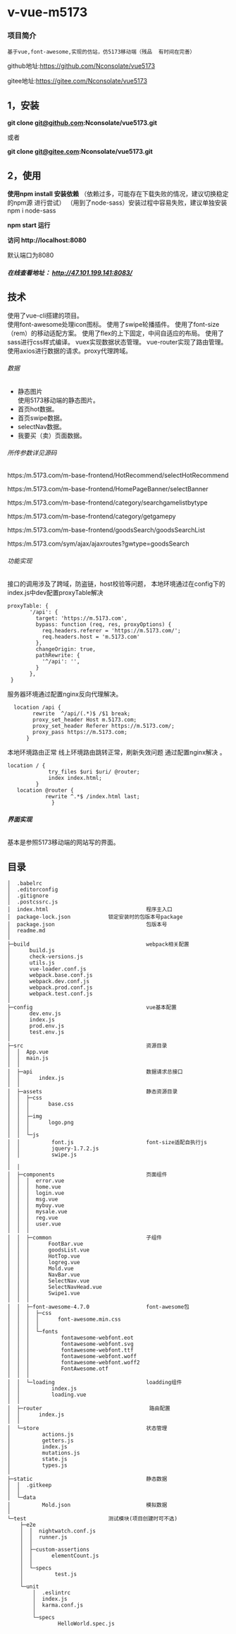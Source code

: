 # v-vue-m5173

### 项目简介
```  
基于vue,font-awesome,实现的仿站，仿5173移动端（残品  有时间在完善）

```  
github地址:https://github.com/Nconsolate/vue5173   
  
gitee地址:https://gitee.com/Nconsolate/vue5173  


## 1，安装
 
 **git clone git@github.com:Nconsolate/vue5173.git**  
   
 或者  
 
 **git clone git@gitee.com:Nconsolate/vue5173.git**

## 2，使用

**使用npm install 安装依赖**
（依赖过多，可能存在下载失败的情况，建议切换稳定的npm源 进行尝试）
（用到了node-sass）安装过程中容易失败，建议单独安装   npm i node-sass

**npm start 运行**

**访问 http://localhost:8080**

默认端口为8080

##### 在线查看地址：  http://47.101.199.141:8083/


## 技术

使用了vue-cli搭建的项目。  
使用font-awesome处理icon图标。
使用了swipe轮播插件。
使用了font-size（rem）的移动适配方案。 
使用了flex的上下固定，中间自适应的布局。
使用了sass进行css样式编译。
vuex实现数据状态管理。 
vue-router实现了路由管理。   
使用axios进行数据的请求。proxy代理跨域。



###### 数据
    
* 静态图片         
使用5173移动端的静态图片。
* 首页hot数据。
* 首页swipe数据。 
* selectNav数据。
* 我要买（卖）页面数据。  

###### 所传参数详见源码 
https:/m.5173.com/m-base-frontend/HotRecommend/selectHotRecommend  

https:/m.5173.com/m-base-frontend/HomePageBanner/selectBanner  

https:/m.5173.com/m-base-frontend/category/searchgamelistbytype  

https:/m.5173.com/m-base-frontend/category/getgamepy  

https:/m.5173.com/m-base-frontend/goodsSearch/goodsSearchList  

https:/m.5173.com/sym/ajax/ajaxroutes?gwtype=goodsSearch  


###### 功能实现

接口的调用涉及了跨域，防盗链，host校验等问题，
本地环境通过在config下的index.js中dev配置proxyTable解决
```
proxyTable: {
       '/api': {
         target: 'https://m.5173.com',
         bypass: function (req, res, proxyOptions) {
           req.headers.referer = 'https://m.5173.com/';
           req.headers.host = 'm.5173.com'
         },
         changeOrigin: true,
         pathRewrite: {
           '^/api': '',
         }
       }, 
 }  
```

服务器环境通过配置nginx反向代理解决。
```
  location /api {       
        rewrite  ^/api/(.*)$ /$1 break;
    	proxy_set_header Host m.5173.com;
    	proxy_set_header Referer https://m.5173.com/;
        proxy_pass https://m.5173.com;     
      }
```

本地环境路由正常 线上环境路由跳转正常，刷新失效问题
通过配置nginx解决 。 
```
location / {
             try_files $uri $uri/ @router;
             index index.html;
         }
   location @router {
            rewrite ^.*$ /index.html last;
              }
```

###### **界面实现**  
基本是参照5173移动端的网站写的界面。




## 目录
```
│  .babelrc
│  .editorconfig
│  .gitignore
│  .postcssrc.js
│  index.html                               程序主入口
│  package-lock.json            锁定安装时的包版本号package
│  package.json                             包版本号
│  readme.md
│  
├─build                                     webpack相关配置
│      build.js     
│      check-versions.js
│      utils.js
│      vue-loader.conf.js
│      webpack.base.conf.js
│      webpack.dev.conf.js
│      webpack.prod.conf.js
│      webpack.test.conf.js
│      
├─config                                    vue基本配置         
│      dev.env.js
│      index.js
│      prod.env.js
│      test.env.js
│      
├─src                                       资源目录
│  │  App.vue
│  │  main.js
│  │  
│  ├─api                                    数据请求总接口
│  │      index.js
│  │      
│  ├─assets                                 静态资源目录
│  │  ├─css
│  │  │      base.css
│  │  │      
│  │  ├─img
│  │  │      logo.png
│  │  │      
│  │  └─js
│  │          font.js                       font-size适配自执行js
│  │          jquery-1.7.2.js
│  │          swipe.js
│  
│  │          
│  ├─components                             页面组件
│  │  │  error.vue
│  │  │  home.vue
│  │  │  login.vue
│  │  │  msg.vue
│  │  │  mybuy.vue
│  │  │  mysale.vue
│  │  │  reg.vue
│  │  │  user.vue
│  │  │  
│  │  ├─common                              子组件
│  │  │      FootBar.vue
│  │  │      goodsList.vue
│  │  │      HotTop.vue
│  │  │      logreg.vue
│  │  │      Mold.vue
│  │  │      NavBar.vue
│  │  │      SelectNav.vue
│  │  │      SelectNavHead.vue
│  │  │      Swipe1.vue
│  │  │      
│  │  ├─font-awesome-4.7.0                  font-awesome包    
│  │  │  ├─css
│  │  │  │      font-awesome.min.css
│  │  │  │      
│  │  │  └─fonts
│  │  │          fontawesome-webfont.eot
│  │  │          fontawesome-webfont.svg
│  │  │          fontawesome-webfont.ttf
│  │  │          fontawesome-webfont.woff
│  │  │          fontawesome-webfont.woff2
│  │  │          FontAwesome.otf
│  │  │          
│  │  └─loading                             loadding组件
│  │          index.js
│  │          loading.vue
│  │          
│  ├─router                                  路由配置
│  │      index.js
│  │      
│  └─store                                  状态管理         
│          actions.js
│          getters.js
│          index.js
│          mutations.js
│          state.js
│          types.js
│          
├─static                                    静态数据
│  │  .gitkeep
│  │  
│  └─data
│          Mold.json                        模拟数据
│          
└─test                          测试模块(项目创建时可不选)
    ├─e2e
    │  │  nightwatch.conf.js
    │  │  runner.js
    │  │  
    │  ├─custom-assertions
    │  │      elementCount.js
    │  │      
    │  └─specs
    │          test.js
    │          
    └─unit
        │  .eslintrc
        │  index.js
        │  karma.conf.js
        │  
        └─specs
                HelloWorld.spec.js
```


